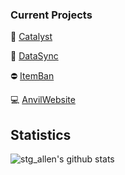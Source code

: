 ### Current Projects

:pencil: [Catalyst](https://github.com/AnvilPowered/Catalyst)

:open_file_folder: [DataSync](https://github.com/AnvilPowered/DataSync)

:no_entry: [ItemBan](https://github.com/AnvilPowered/ItemBan)

:computer: [AnvilWebsite](https://github.com/AnvilPowered/AnvilWebsite)


<!--START_SECTION:waka-->
<!--END_SECTION:waka-->

## Statistics


![stg_allen's github stats](https://github-readme-stats.vercel.app/api?username=stg-allen&count_private=true&theme=dark)
